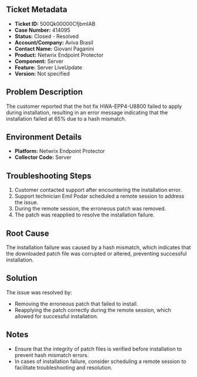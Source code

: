 ## Ticket Metadata
- **Ticket ID:** 500Qk00000CfjbmIAB
- **Case Number:** 414095
- **Status:** Closed - Resolved
- **Account/Company:** Aviva Brasil
- **Contact Name:** Giovani Paganini
- **Product:** Netwrix Endpoint Protector
- **Component:** Server
- **Feature:** Server LiveUpdate
- **Version:** Not specified

## Problem Description
The customer reported that the hot fix HWA-EPP4-U8800 failed to apply during installation, resulting in an error message indicating that the installation failed at 65% due to a hash mismatch.

## Environment Details
- **Platform:** Netwrix Endpoint Protector
- **Collector Code:** Server

## Troubleshooting Steps
1. Customer contacted support after encountering the installation error.
2. Support technician Emil Podar scheduled a remote session to address the issue.
3. During the remote session, the erroneous patch was removed.
4. The patch was reapplied to resolve the installation failure.

## Root Cause
The installation failure was caused by a hash mismatch, which indicates that the downloaded patch file was corrupted or altered, preventing successful installation.

## Solution
The issue was resolved by:
- Removing the erroneous patch that failed to install.
- Reapplying the patch correctly during the remote session, which allowed for successful installation.

## Notes
- Ensure that the integrity of patch files is verified before installation to prevent hash mismatch errors.
- In cases of installation failure, consider scheduling a remote session to facilitate troubleshooting and resolution.